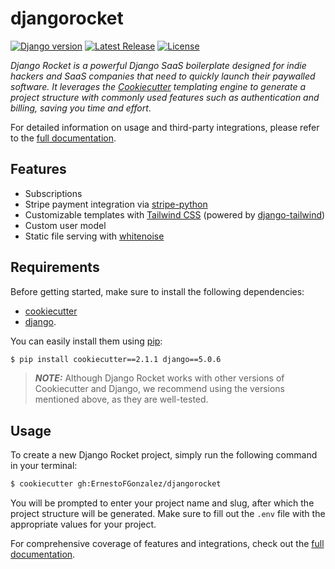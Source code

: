 # djangorocket

[![Django version](https://img.shields.io/badge/django-5.0.6-blue)](https://github.com/ErnestoFGonzalez/djangorocket)
[![Latest Release](https://img.shields.io/github/v/release/ErnestoFGonzalez/djangorocket)](https://github.com/ErnestoFGonzalez/djangorocket/releases)
[![License](https://img.shields.io/badge/license-Apache%202.0-blue.svg)](https://github.com/ErnestoFGonzalez/djangorocket/blob/main/LICENSE.md)

_Django Rocket is a powerful Django SaaS boilerplate designed for indie hackers and SaaS companies that need to quickly launch their paywalled software. It leverages the [Cookiecutter](https://github.com/cookiecutter/cookiecutter) templating engine to generate a project structure with commonly used features such as authentication and billing, saving you time and effort_.

For detailed information on usage and third-party integrations, please refer to the [full documentation](https://djangorocket.com).

## Features

- Subscriptions 
- Stripe payment integration via [stripe-python](https://github.com/stripe/stripe-python)
- Customizable templates with [Tailwind CSS](https://github.com/tailwindlabs/tailwindcss)   (powered by [django-tailwind](https://github.com/timonweb/django-tailwind))
- Custom user model
- Static file serving with [whitenoise](https://github.com/evansd/whitenoise)

## Requirements

Before getting started, make sure to install the following dependencies:
- [cookiecutter](https://github.com/cookiecutter/cookiecutter) 
- [django](https://github.com/django/django). 

You can easily install them using [pip](https://github.com/pypa/pip):

```bash
$ pip install cookiecutter==2.1.1 django==5.0.6
```

> **_NOTE:_** Although Django Rocket works with other versions of Cookiecutter and Django, we recommend using the versions mentioned above, as they are well-tested.

## Usage

To create a new Django Rocket project, simply run the following command in your terminal:

```bash
$ cookiecutter gh:ErnestoFGonzalez/djangorocket
```

You will be prompted to enter your project name and slug, after which the project structure will be generated. Make sure to fill out the `.env` file with the appropriate values for your project.

For comprehensive coverage of features and integrations, check out the [full documentation](https://djangorocket.com).
